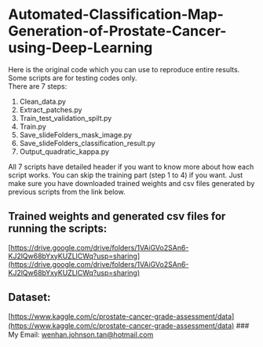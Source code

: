 # Automated-Classification-Map-Generation-of-Prostate-Cancer-using-Deep-Learning
Here is the original code which you can use to reproduce entire results. Some scripts are for testing codes only.  
There are 7 steps:

1. Clean_data.py
2. Extract_patches.py
3. Train_test_validation_spilt.py
4. Train.py
5. Save_slideFolders_mask_image.py
6. Save_slideFolders_classification_result.py
7. Output_quadratic_kappa.py

All 7 scripts have detailed header if you want to know more about how each script works. You can skip the training part (step 1 to 4) if you want. Just make sure you have downloaded trained weights and csv files generated by previous scripts from the link below.
## Trained weights and generated csv files for running the scripts:
[https://drive.google.com/drive/folders/1VAiGVo2SAn6-KJ2lQw68bYxyKUZLlCWq?usp=sharing](https://drive.google.com/drive/folders/1VAiGVo2SAn6-KJ2lQw68bYxyKUZLlCWq?usp=sharing)
## Dataset:
[https://www.kaggle.com/c/prostate-cancer-grade-assessment/data](https://www.kaggle.com/c/prostate-cancer-grade-assessment/data)
###　My Email:
wenhan.johnson.tan@hotmail.com
